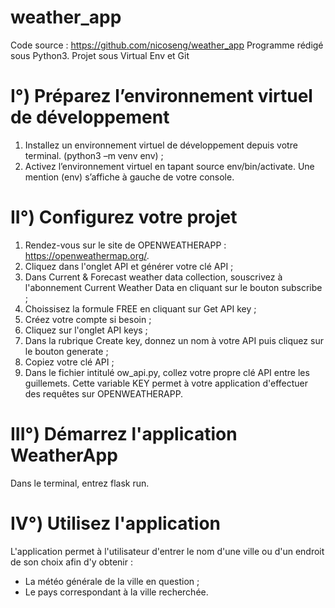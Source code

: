 # weather_app

Code source : https://github.com/nicoseng/weather_app
Programme rédigé sous Python3. Projet sous Virtual Env et Git

# I°) Préparez l’environnement virtuel de développement

1.	Installez un environnement virtuel de développement depuis votre terminal. (python3 –m venv env) ;
2.	Activez l’environnement virtuel en tapant source env/bin/activate. Une mention (env) s’affiche à gauche de votre console.

# II°) Configurez votre projet 

1.	 Rendez-vous sur le site de OPENWEATHERAPP : https://openweathermap.org/.
2.	 Cliquez dans l'onglet API et générer votre clé API ;
3.	 Dans Current & Forecast weather data collection, souscrivez à l'abonnement Current Weather Data en cliquant sur le bouton subscribe ;
4.	 Choissisez la formule FREE en cliquant sur Get API key ;
5.	 Créez votre compte si besoin ;
6.	 Cliquez sur l'onglet API keys ;
7.	 Dans la rubrique Create key, donnez un nom à votre API puis cliquez sur le bouton generate ;
8.	 Copiez votre clé API ;
9.	 Dans le fichier intitulé ow_api.py, collez votre propre clé API entre les guillemets. Cette variable KEY permet à votre application d'effectuer des requêtes sur OPENWEATHERAPP.

# III°) Démarrez l'application WeatherApp

Dans le terminal, entrez flask run.


# IV°) Utilisez l'application

L'application permet à l'utilisateur d'entrer le nom d'une ville ou d'un endroit de son choix afin d'y obtenir :

- La météo générale de la ville en question ;
- Le pays correspondant à la ville recherchée.
